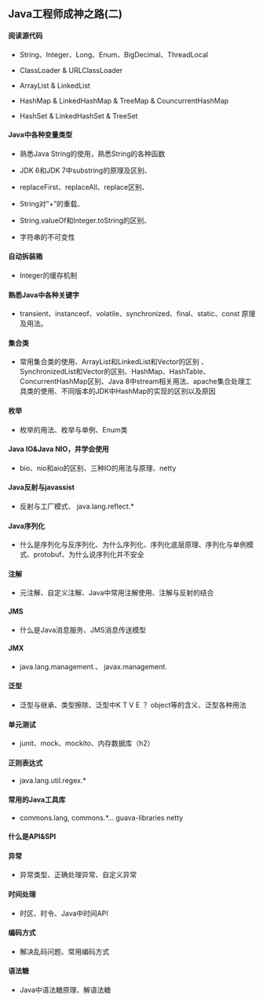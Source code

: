## Java工程师成神之路(二)

#### 阅读源代码

* String、Integer、Long、Enum、BigDecimal、ThreadLocal

* ClassLoader & URLClassLoader

* ArrayList & LinkedList

* HashMap & LinkedHashMap & TreeMap & CouncurrentHashMap

* HashSet & LinkedHashSet & TreeSet

#### Java中各种变量类型

* 熟悉Java String的使用，熟悉String的各种函数

* JDK 6和JDK 7中substring的原理及区别、

* replaceFirst、replaceAll、replace区别、

* String对“+”的重载、 

* String.valueOf和Integer.toString的区别、

* 字符串的不可变性

#### 自动拆装箱

* Integer的缓存机制

#### 熟悉Java中各种关键字

* transient、instanceof、volatile、synchronized、final、static、const 原理及用法。


#### 集合类

* 常用集合类的使用、ArrayList和LinkedList和Vector的区别 、SynchronizedList和Vector的区别、HashMap、HashTable、ConcurrentHashMap区别、Java 8中stream相关用法、apache集合处理工具类的使用、不同版本的JDK中HashMap的实现的区别以及原因

#### 枚举

* 枚举的用法、枚举与单例、Enum类

#### Java IO&Java NIO，并学会使用

* bio、nio和aio的区别、三种IO的用法与原理、netty

#### Java反射与javassist

* 反射与工厂模式、 java.lang.reflect.*

#### Java序列化

* 什么是序列化与反序列化、为什么序列化、序列化底层原理、序列化与单例模式、protobuf、为什么说序列化并不安全

#### 注解

* 元注解、自定义注解、Java中常用注解使用、注解与反射的结合

#### JMS

* 什么是Java消息服务、JMS消息传送模型

#### JMX

* java.lang.management.、 javax.management.

#### 泛型

* 泛型与继承、类型擦除、泛型中K T V E ？ object等的含义、泛型各种用法

#### 单元测试

* junit、mock、mockito、内存数据库（h2）

#### 正则表达式

* java.lang.util.regex.*

#### 常用的Java工具库

* commons.lang, commons.*... guava-libraries netty

#### 什么是API&SPI

#### 异常

* 异常类型、正确处理异常、自定义异常

#### 时间处理

* 时区、时令、Java中时间API

#### 编码方式

* 解决乱码问题、常用编码方式

#### 语法糖

* Java中语法糖原理、解语法糖